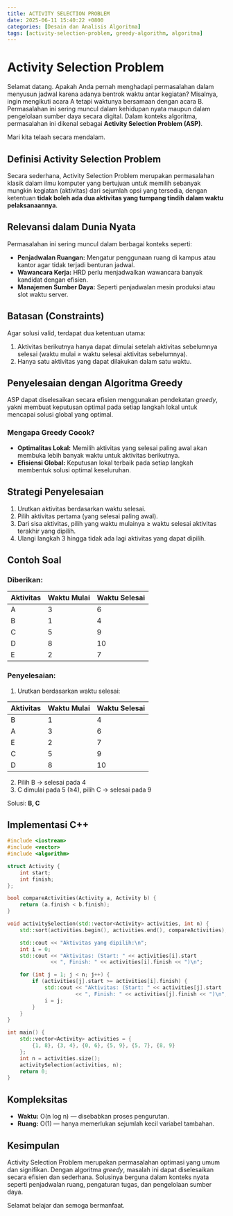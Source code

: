 ```yaml
---
title: ACTIVITY SELECTION PROBLEM
date: 2025-06-11 15:40:22 +0800
categories: [Desain dan Analisis Algoritma]
tags: [activity-selection-problem, greedy-algorithm, algoritma]
---
```


# Activity Selection Problem

Selamat datang. Apakah Anda pernah menghadapi permasalahan dalam menyusun jadwal karena adanya bentrok waktu antar kegiatan? Misalnya, ingin mengikuti acara A tetapi waktunya bersamaan dengan acara B. Permasalahan ini sering muncul dalam kehidupan nyata maupun dalam pengelolaan sumber daya secara digital. Dalam konteks algoritma, permasalahan ini dikenal sebagai **Activity Selection Problem (ASP)**.

Mari kita telaah secara mendalam.

## Definisi Activity Selection Problem

Secara sederhana, Activity Selection Problem merupakan permasalahan klasik dalam ilmu komputer yang bertujuan untuk memilih sebanyak mungkin kegiatan (aktivitas) dari sejumlah opsi yang tersedia, dengan ketentuan **tidak boleh ada dua aktivitas yang tumpang tindih dalam waktu pelaksanaannya**.

## Relevansi dalam Dunia Nyata

Permasalahan ini sering muncul dalam berbagai konteks seperti:

- **Penjadwalan Ruangan:** Mengatur penggunaan ruang di kampus atau kantor agar tidak terjadi benturan jadwal.
- **Wawancara Kerja:** HRD perlu menjadwalkan wawancara banyak kandidat dengan efisien.
- **Manajemen Sumber Daya:** Seperti penjadwalan mesin produksi atau slot waktu server.

## Batasan (Constraints)

Agar solusi valid, terdapat dua ketentuan utama:

1. Aktivitas berikutnya hanya dapat dimulai setelah aktivitas sebelumnya selesai (waktu mulai ≥ waktu selesai aktivitas sebelumnya).
2. Hanya satu aktivitas yang dapat dilakukan dalam satu waktu.

## Penyelesaian dengan Algoritma Greedy

ASP dapat diselesaikan secara efisien menggunakan pendekatan *greedy*, yakni membuat keputusan optimal pada setiap langkah lokal untuk mencapai solusi global yang optimal.

### Mengapa Greedy Cocok?

- **Optimalitas Lokal:** Memilih aktivitas yang selesai paling awal akan membuka lebih banyak waktu untuk aktivitas berikutnya.
- **Efisiensi Global:** Keputusan lokal terbaik pada setiap langkah membentuk solusi optimal keseluruhan.

## Strategi Penyelesaian

1. Urutkan aktivitas berdasarkan waktu selesai.
2. Pilih aktivitas pertama (yang selesai paling awal).
3. Dari sisa aktivitas, pilih yang waktu mulainya ≥ waktu selesai aktivitas terakhir yang dipilih.
4. Ulangi langkah 3 hingga tidak ada lagi aktivitas yang dapat dipilih.

## Contoh Soal

### Diberikan:

| Aktivitas | Waktu Mulai | Waktu Selesai |
|-----------|-------------|---------------|
| A         | 3           | 6             |
| B         | 1           | 4             |
| C         | 5           | 9             |
| D         | 8           | 10            |
| E         | 2           | 7             |

### Penyelesaian:

1. Urutkan berdasarkan waktu selesai:

| Aktivitas | Waktu Mulai | Waktu Selesai |
|-----------|-------------|---------------|
| B         | 1           | 4             |
| A         | 3           | 6             |
| E         | 2           | 7             |
| C         | 5           | 9             |
| D         | 8           | 10            |

2. Pilih B → selesai pada 4  
3. C dimulai pada 5 (≥4), pilih C → selesai pada 9

Solusi: **B, C**

## Implementasi C++

```cpp
#include <iostream>
#include <vector>
#include <algorithm>

struct Activity {
    int start;
    int finish;
};

bool compareActivities(Activity a, Activity b) {
    return (a.finish < b.finish);
}

void activitySelection(std::vector<Activity> activities, int n) {
    std::sort(activities.begin(), activities.end(), compareActivities);

    std::cout << "Aktivitas yang dipilih:\n";
    int i = 0;
    std::cout << "Aktivitas: (Start: " << activities[i].start 
              << ", Finish: " << activities[i].finish << ")\n";

    for (int j = 1; j < n; j++) {
        if (activities[j].start >= activities[i].finish) {
            std::cout << "Aktivitas: (Start: " << activities[j].start 
                      << ", Finish: " << activities[j].finish << ")\n";
            i = j;
        }
    }
}

int main() {
    std::vector<Activity> activities = {
        {1, 8}, {3, 4}, {0, 6}, {5, 9}, {5, 7}, {8, 9}
    };
    int n = activities.size();
    activitySelection(activities, n);
    return 0;
}
```

## Kompleksitas

- **Waktu:** O(n log n) — disebabkan proses pengurutan.
- **Ruang:** O(1) — hanya memerlukan sejumlah kecil variabel tambahan.

## Kesimpulan

Activity Selection Problem merupakan permasalahan optimasi yang umum dan signifikan. Dengan algoritma *greedy*, masalah ini dapat diselesaikan secara efisien dan sederhana. Solusinya berguna dalam konteks nyata seperti penjadwalan ruang, pengaturan tugas, dan pengelolaan sumber daya.

Selamat belajar dan semoga bermanfaat.
